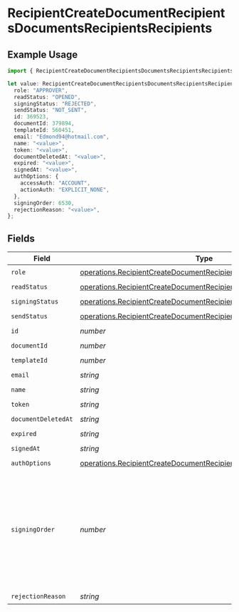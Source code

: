 # RecipientCreateDocumentRecipientsDocumentsRecipientsRecipients

## Example Usage

```typescript
import { RecipientCreateDocumentRecipientsDocumentsRecipientsRecipients } from "@documenso/sdk-typescript/models/operations";

let value: RecipientCreateDocumentRecipientsDocumentsRecipientsRecipients = {
  role: "APPROVER",
  readStatus: "OPENED",
  signingStatus: "REJECTED",
  sendStatus: "NOT_SENT",
  id: 369523,
  documentId: 379894,
  templateId: 560451,
  email: "Edmond94@hotmail.com",
  name: "<value>",
  token: "<value>",
  documentDeletedAt: "<value>",
  expired: "<value>",
  signedAt: "<value>",
  authOptions: {
    accessAuth: "ACCOUNT",
    actionAuth: "EXPLICIT_NONE",
  },
  signingOrder: 6530,
  rejectionReason: "<value>",
};
```

## Fields

| Field                                                                                                                                                      | Type                                                                                                                                                       | Required                                                                                                                                                   | Description                                                                                                                                                |
| ---------------------------------------------------------------------------------------------------------------------------------------------------------- | ---------------------------------------------------------------------------------------------------------------------------------------------------------- | ---------------------------------------------------------------------------------------------------------------------------------------------------------- | ---------------------------------------------------------------------------------------------------------------------------------------------------------- |
| `role`                                                                                                                                                     | [operations.RecipientCreateDocumentRecipientsDocumentsRecipientsRole](../../models/operations/recipientcreatedocumentrecipientsdocumentsrecipientsrole.md) | :heavy_check_mark:                                                                                                                                         | N/A                                                                                                                                                        |
| `readStatus`                                                                                                                                               | [operations.RecipientCreateDocumentRecipientsReadStatus](../../models/operations/recipientcreatedocumentrecipientsreadstatus.md)                           | :heavy_check_mark:                                                                                                                                         | N/A                                                                                                                                                        |
| `signingStatus`                                                                                                                                            | [operations.RecipientCreateDocumentRecipientsSigningStatus](../../models/operations/recipientcreatedocumentrecipientssigningstatus.md)                     | :heavy_check_mark:                                                                                                                                         | N/A                                                                                                                                                        |
| `sendStatus`                                                                                                                                               | [operations.RecipientCreateDocumentRecipientsSendStatus](../../models/operations/recipientcreatedocumentrecipientssendstatus.md)                           | :heavy_check_mark:                                                                                                                                         | N/A                                                                                                                                                        |
| `id`                                                                                                                                                       | *number*                                                                                                                                                   | :heavy_check_mark:                                                                                                                                         | N/A                                                                                                                                                        |
| `documentId`                                                                                                                                               | *number*                                                                                                                                                   | :heavy_check_mark:                                                                                                                                         | N/A                                                                                                                                                        |
| `templateId`                                                                                                                                               | *number*                                                                                                                                                   | :heavy_check_mark:                                                                                                                                         | N/A                                                                                                                                                        |
| `email`                                                                                                                                                    | *string*                                                                                                                                                   | :heavy_check_mark:                                                                                                                                         | N/A                                                                                                                                                        |
| `name`                                                                                                                                                     | *string*                                                                                                                                                   | :heavy_check_mark:                                                                                                                                         | N/A                                                                                                                                                        |
| `token`                                                                                                                                                    | *string*                                                                                                                                                   | :heavy_check_mark:                                                                                                                                         | N/A                                                                                                                                                        |
| `documentDeletedAt`                                                                                                                                        | *string*                                                                                                                                                   | :heavy_check_mark:                                                                                                                                         | N/A                                                                                                                                                        |
| `expired`                                                                                                                                                  | *string*                                                                                                                                                   | :heavy_check_mark:                                                                                                                                         | N/A                                                                                                                                                        |
| `signedAt`                                                                                                                                                 | *string*                                                                                                                                                   | :heavy_check_mark:                                                                                                                                         | N/A                                                                                                                                                        |
| `authOptions`                                                                                                                                              | [operations.RecipientCreateDocumentRecipientsAuthOptions](../../models/operations/recipientcreatedocumentrecipientsauthoptions.md)                         | :heavy_check_mark:                                                                                                                                         | N/A                                                                                                                                                        |
| `signingOrder`                                                                                                                                             | *number*                                                                                                                                                   | :heavy_check_mark:                                                                                                                                         | The order in which the recipient should sign the document. Only works if the document is set to sequential signing.                                        |
| `rejectionReason`                                                                                                                                          | *string*                                                                                                                                                   | :heavy_check_mark:                                                                                                                                         | N/A                                                                                                                                                        |